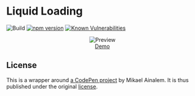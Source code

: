 # Liquid Loading

![Build](https://github.com/erikhofer/liquid-loading/workflows/Build/badge.svg) [![npm version](https://badge.fury.io/js/liquid-loading.svg)](https://badge.fury.io/js/liquid-loading) [![Known Vulnerabilities](https://snyk.io/test/github/erikhofer/liquid-loading/badge.svg?targetFile=package.json)](https://snyk.io/test/github/erikhofer/liquid-loading?targetFile=package.json)

<p align="center">
  <img alt="Preview" src="https://user-images.githubusercontent.com/17194301/89186073-98e4cc80-d59b-11ea-9895-64f21e58b037.gif" />
  <br />
  <a href="https://erikhofer.github.io/liquid-loading/">Demo</a>
</p>

## License

This is a wrapper around [a CodePen project](https://codepen.io/ainalem/pen/eYmGLyp) by Mikael Ainalem. It is thus published under the original [license](https://github.com/erikhofer/liquid-loading/blob/master/LICENSE).
